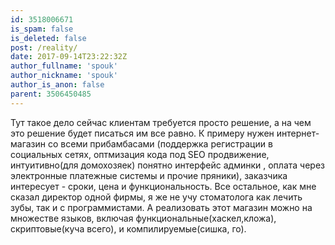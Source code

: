 ```yaml
---
id: 3518006671
is_spam: false
is_deleted: false
post: /reality/
date: 2017-09-14T23:22:32Z
author_fullname: 'spouk'
author_nickname: 'spouk'
author_is_anon: false
parent: 3506450485
---
```


<p>Тут такое дело сейчас клиентам требуется просто решение, а на чем это решение будет писаться им все равно. К примеру нужен интернет-магазин со всеми прибамбасами (поддержка регистрации в социальных сетях, оптмизация кода под SEO продвижение, интуитивно(для домохозяек) понятно интерфейс админки , оплата через электронные платежные системы и прочие пряники), заказчика интересует - сроки, цена и функциональность. Все остальное, как мне сказал директор одной фирмы, я же не учу стоматолога как лечить зубы, так и с программистами. А реализовать этот магазин можно на множестве языков, включая функциональные(хаскел,кложа), скриптовые(куча всего), и компилируемые(сишка, го).</p>
